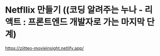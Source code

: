 # Netfllix 만들기 ((코딩 알려주는 누나 - 리액트 : 프론트엔드 개발자로 가는 마지막 단계)

https://ziitteo-movieinsight.netlify.app/
